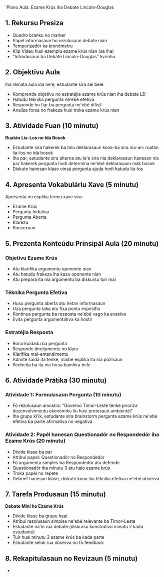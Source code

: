 'Plano Aula: Ezame Krús iha Debate Lincoln-Douglas

## 1. Rekursu Presiza

- Quadro branku no marker
- Papel informasaun ho rezolusaun debate nian
- Temporizadór ka kronómetru
- Klip Vídeu husi ezemplu ezame krús nian (se iha)
- "Introdusaun ba Debate Lincoln-Douglas" livrinhu

## 2. Objektivu Aula

Iha remata aula ida ne'e, estudante sira sei bele:
- Komprende objetivu no estratéjia ezame krús nian iha debate LD
- Hatudu téknika pergunta ne'ebé efetiva
- Responde ho fiar ba pergunta ne'ebé difisíl
- Analiza forsa no frakeza husi troka ezame krús nian

## 3. Atividade Fuan (10 minutu)

**Ruatán Lia-Los no Ida Bosok**
- Estudante sira hakerek ba tolu deklarasaun kona-ba sira nia-an: ruatán lia-los no ida bosok
- Iha par, estudante sira alterna atu le'e sira nia deklarasaun hanesan nia par hakerek pergunta hodi determina ne'ebé deklarasaun mak bosok
- Diskute hanesan klase oinsá pergunta ajuda hodi hatudu lia-los

## 4. Apresenta Vokabuláriu Xave (5 minutu)

Apresenta no esplika termu xave sira:
- Ezame Krús
- Pergunta Indutiva
- Pergunta Aberta
- Klareza
- Konsexaun

## 5. Prezenta Konteúdu Prinsipál Aula (20 minutu)

### Objetivu Ezame Krús
- Atu klarifika argumentu oponente nian
- Atu hatudu frakeza iha kazu oponente nian
- Atu prepara ita nia argumentu ba diskursu tuir mai

### Téknika Pergunta Efetiva
- Husu pergunta aberta atu hetan informasaun
- Uza pergunta taka atu fixa pontu espesífiu
- Kontinua pergunta ba resposta ne'ebé vago ka evasiva
- Evita pergunta argumentativa ka hostil

### Estratéjia Resposta
- Rona kuidadu ba pergunta
- Responde direitamente no klaru
- Klarifika mal-entendimentu
- Admite saida ita tenke, maibé esplika ita nia pozisaun
- Redireita ba ita nia forsa bainhira bele

## 6. Atividade Prátika (30 minutu)

### Atividade 1: Formulasaun Pergunta (10 minutu)
- Fó rezolusaun amostra: "Governo Timor-Leste tenke prioriza dezenvolvimentu ekonómiku liu husi protesaun ambientál"
- Iha grupu ki'ik, estudante sira brainstorm pergunta ezame krús ne'ebé efetiva ba parte afirmativa no negativa

### Atividade 2: Papél hanesan Questionadór no Respondedór iha Ezame Krús (20 minutu)
- Divide klase ba par
- Atribui papel: Questionadór no Respondedór
- Fó argumentu simples ba Respondedór atu defende
- Questionadór iha minutu 3 atu halo ezame krús
- Troka papél no repete
- Debrief hanesan klase, diskute kona-ba téknika efetiva ne'ebé observa

## 7. Tarefa Produsaun (15 minutu)

**Debate Mini ho Ezame Krús**
- Divide klase ba grupu haat
- Atribui rezolusaun simples ne'ebé relevante ba Timor-Leste
- Estudante na'in rua debate (diskursu konstrutivu minutu 2 kada estudante)
- Tuir husi minutu 3 ezame krús ba kada parte
- Estudante seluk rua observa no fó feedback

## 8. Rekapitulasaun no Revizaun (5 minutu)

-